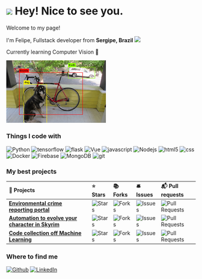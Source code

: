 <h1><img src="https://emojis.slackmojis.com/emojis/images/1531849430/4246/blob-sunglasses.gif?1531849430" width="30"/> Hey! Nice to see you.</h1>
<div>
  <div>
    <p>Welcome to my page!</p>
    <p>I'm Felipe, Fullstack developer from <b>Sergipe, Brazil</b> <img src="https://www.countryflags.com/wp-content/uploads/brazil-flag-png-xl.png" width="18" /></p>
    <p>Currently learning Computer Vision 🐍</p>
  </div>
  <div> 
    <img src="yolo.jpg" alt="yolo" width="265"/>
  </div>
</div>


<h3>Things I code with</h3>
<p>
  <img alt="Python" src="https://img.shields.io/badge/Python-3776AB?style=for-the-badge&logo=python&logoColor=white" /> 
  <img alt="tensorflow" src="https://img.shields.io/badge/TensorFlow-FF6F00?style=for-the-badge&logo=tensorflow&logoColor=white" />
  <img alt="flask" src="https://img.shields.io/badge/Flask-000000?style=for-the-badge&logo=flask&logoColor=white" />
  <img alt="Vue" src="https://img.shields.io/badge/Vue.js-35495E?style=for-the-badge&logo=vuedotjs&logoColor=4FC08D" />
  <img alt="javascript" src="https://img.shields.io/badge/JavaScript-F7DF1E?style=for-the-badge&logo=javascript&logoColor=black" />
  <img alt="Nodejs" src="https://img.shields.io/badge/-Nodejs-43853d?style=for-the-badge&logo=Node.js&logoColor=white" />
  <img alt="html5" src="https://img.shields.io/badge/HTML5-E34F26?style=for-the-badge&logo=html5&logoColor=white" />
  <img alt="css" src="https://img.shields.io/badge/CSS3-1572B6?style=for-the-badge&logo=css3&logoColor=white" />
  <img alt="Docker" src="https://img.shields.io/badge/-Docker-46a2f1?style=for-the-badge&logo=docker&logoColor=white" />
  <img alt="Firebase" src="https://img.shields.io/badge/firebase-ffca28?style=for-the-badge&logo=firebase&logoColor=black" />
  <img alt="MongoDB" src="https://img.shields.io/badge/-MongoDB-13aa52?style=for-the-badge&logo=mongodb&logoColor=white" />
  <img alt="git" src="https://img.shields.io/badge/-Git-F05032?style=for-the-badge&logo=git&logoColor=white" />
</p>
<h3>My best projects</h3>
<table>
    <tr border: none;>
      <td><b>🎁 Projects</b></td>
      <td><b>⭐ Stars</b></td>
      <td><b>📚 Forks</b></td>
      <td><b>🛎 Issues</b></td>
      <td><b>📬 Pull requests</b></td>
    </tr>
  </thead>
  <tbody>
    <tr>
      <td><a href="https://github.com/felipequentino/PIBITI2023"><b>Environmental crime reporting portal</b></a></td>
      <td><img alt="Stars" src="https://img.shields.io/github/stars/felipequentino/PIBITI2023?style=flat-square&labelColor=343b41"/></td>
      <td><img alt="Forks" src="https://img.shields.io/github/forks/felipequentino/PIBITI2023?style=flat-square&labelColor=343b41"/></td>
      <td><img alt="Issues" src="https://img.shields.io/github/issues/felipequentino/PIBITI2023?style=flat-square&labelColor=343b41"/></td>
      <td><img alt="Pull Requests" src="https://img.shields.io/github/issues-pr/felipequentino/PIBITI2023?style=flat-square&labelColor=343b41"/></td>
    </tr>
	  <tr>
      <td><a href="https://github.com/felipequentino/soul_trap_skyrim"><b>Automation to evolve your character in Skyrim</b></a></td>
      <td><img alt="Stars" src="https://img.shields.io/github/stars/felipequentino/soul_trap_skyrim?style=flat-square&labelColor=343b41"/></td>
      <td><img alt="Forks" src="https://img.shields.io/github/forks/felipequentino/soul_trap_skyrim?style=flat-square&labelColor=343b41"/></td>
      <td><img alt="Issues" src="https://img.shields.io/github/issues/felipequentino/soul_trap_skyrim?style=flat-square&labelColor=343b41"/></td>
      <td><img alt="Pull Requests" src="https://img.shields.io/github/issues-pr/felipequentino/soul_trap_skyrim?style=flat-square&labelColor=343b41"/></td>
    </tr>
    <tr>
      <td><a href="https://github.com/felipequentino/machine-learning"><b>Code collection off Machine Learning</b></a></td>
      <td><img alt="Stars" src="https://img.shields.io/github/stars/felipequentino/machine-learning?style=flat-square&labelColor=343b41"/></td>
      <td><img alt="Forks" src="https://img.shields.io/github/forks/felipequentino/machine-learning?style=flat-square&labelColor=343b41"/></td>
      <td><img alt="Issues" src="https://img.shields.io/github/issues/felipequentino/machine-learning?style=flat-square&labelColor=343b41"/></td>
      <td><img alt="Pull Requests" src="https://img.shields.io/github/issues-pr/felipequentino/machine-learning?style=flat-square&labelColor=343b41"/></td>
    </tr>
  </tbody>
</table>
<h3>Where to find me</h3>
<p><a href="https://github.com/felipequentino" target="_blank"><img alt="Github" src="https://img.shields.io/badge/GitHub-%2312100E.svg?&style=for-the-badge&logo=Github&logoColor=white" /></a> <a href="https://www.linkedin.com/in/felipequentino" target="_blank"><img alt="LinkedIn" src="https://img.shields.io/badge/linkedin-%230077B5.svg?&style=for-the-badge&logo=linkedin&logoColor=white" /></a> 
</p>
